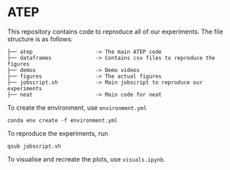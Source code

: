 # ATEP
This repository contains code to reproduce all of our experiments.
The file structure is as follows:
```
├── atep                    -> The main ATEP code
├── dataframes              -> Contains csv files to reproduce the figures
├── demos                   -> Demo videos
├── figures                 -> The actual figures
├── jobscript.sh            -> Main jobscript to reproduce our experiments
├── neat                    -> Main code for neat
```
To create the environment, use `environment.yml`
```
conda env create -f environment.yml
```
To reproduce the experiments, run 
```
qsub jobscript.sh
```

To visualise and recreate the plots, use `visuals.ipynb`.
